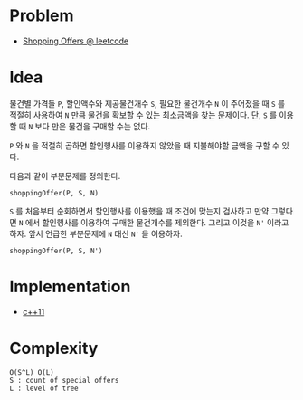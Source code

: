 # Problem

* [Shopping Offers @ leetcode](https://leetcode.com/problems/shopping-offers/)

# Idea

물건별 가격들 `P`, 할인액수와 제공물건개수 `S`, 필요한 물건개수 `N` 이
주어졌을 때 `S` 를 적절히 사용하여 `N` 만큼 물건을 확보할 수 있는
최소금액을 찾는 문제이다. 단, `S` 를 이용할 때 `N` 보다 만은 물건을
구매할 수는 없다.

`P` 와 `N` 을 적절히 곱하면 할인행사를 이용하지 않았을 때 지불해야할
금액을 구할 수 있다.


다음과 같이 부분문제를 정의한다.

```
shoppingOffer(P, S, N)
```

`S` 를 처음부터 순회하면서 할인행사를 이용했을 때 조건에 맞는지
검사하고 만약 그렇다면 `N` 에서 할인행사를 이용하여 구매한 물건개수를
제외한다. 그리고 이것을 `N'` 이라고 하자. 앞서 언급한 부분문제에 `N`
대신 `N'` 을 이용하자.

```
shoppingOffer(P, S, N')
```

# Implementation

* [c++11](a.cpp)

# Complexity

```
O(S^L) O(L)
S : count of special offers
L : level of tree
```
